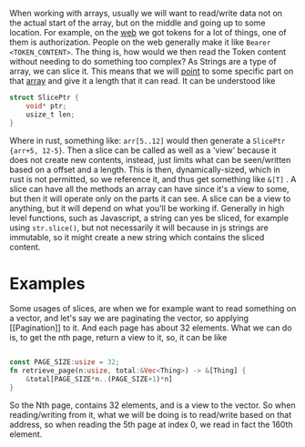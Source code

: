 When working with arrays, usually we will want to read/write data not on the actual start of the array, but on the middle and going up to some location. For example, on the [web](../Concepts/Backend) we got tokens for a lot of things, one of them is authorization. People on the web generally make it like `Bearer <TOKEN_CONTENT>`. The thing is, how would we then read the Token content without needing to do something too complex?
As Strings are a type of array, we can slice it. This means that we will [point](./Pointer.md) to some specific part on that [array](../DataStructures/Array.md) and give it a length that it can read. It can be understood like
```c
struct SlicePtr {
	void* ptr;
	usize_t len;
}
```
Where in rust, something like: `arr[5..12]` would then generate a ```SlicePtr {arr+5, 12-5}```.  Then a slice can be called as well as a 'view' because it does not create new contents, instead, just limits what can be seen/written based on a offset and a length. This is then, dynamically-sized, which in rust is not permitted, so we reference it, and thus get something like `&[T]` .
A slice can have all the methods an array can have since it's a view to some, but then it will operate only on the parts it can see.
A slice can be a view to anything, but it will depend on what you'll be working if. Generally in high level functions, such as Javascript, a string can yes be sliced, for example using `str.slice()`, but not necessarily it will because in js strings are immutable, so it might create a new string which contains the sliced content.
# Examples
Some usages of slices, are when we for example want to read something on a vector, and let's say we are paginating the vector, so applying [[Pagination]] to it. And each page has about 32 elements. What we can do is, to get the nth page, return a view to it, so, it can be like
```rust

const PAGE_SIZE:usize = 32;
fn retrieve_page(n:usize, total:&Vec<Thing>) -> &[Thing] {
	&total[PAGE_SIZE*n..(PAGE_SIZE+1)*n]
}
```
So the Nth page, contains 32 elements, and is a view to the vector. So when reading/writing from it, what we will be doing is to read/write based on that address, so when reading the 5th page at index 0, we read in fact the 160th element.
